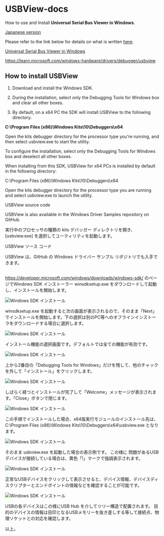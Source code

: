# USBView-docs

How to use and Install **Universal Serial Bus Viewer in Windows**. 

[Japanese version](README.md)

Please refer to the link below for details on what is written [here](https://learn.microsoft.com/windows-hardware/drivers/debugger/usbview).

[Universal Serial Bus Viewer in Windows](https://learn.microsoft.com/windows-hardware/drivers/debugger/usbview)

https://learn.microsoft.com/windows-hardware/drivers/debugger/usbview

## How to install USBView

1. Download and install the Windows SDK.

2. During the installation, select only the Debugging Tools for Windows box and clear all other boxes.

4. By default, on a x64 PC the SDK will install USBView to the following directory.

  **C:\Program Files (x86)\Windows Kits\10\Debuggers\x64**

  Open the kits debugger directory for the processor type you're running, and then select usbview.exe to start the utility.

To configure the installation, select only the Debugging Tools for Windows box and deselect all other boxes.

When installing from this SDK, USBView for x64 PCs is installed by default in the following directory:

C:\Program Files (x86)\Windows Kits\10\Debuggers\x64


Open the kits debugger directory for the processor type you are running and select usbview.exe to launch the utility.

USBView source code

USBView is also available in the Windows Driver Samples repository on GitHub.


実行中のプロセッサの種類の kits デバッガー ディレクトリを開き、[usbview.exe] を選択してユーティリティを起動します。

USBView ソース コード

USBView は、GitHub の Windows ドライバー サンプル リポジトリでも入手できます。

##

https://developer.microsoft.com/windows/downloads/windows-sdk/ のページでWindows SDK インストーラー winsdksetup.exe をダウンロードして起動し、インストールを開始します。

![Windows SDK インストール](sdk-e0.png)

winsdksetup.exe を起動すると次の画面が表示されるので、そのまま「Next」でインストールを開始します。下の選択は別のPC等へのオフラインインストーラをダウンロードする場合に選択します。

![Windows SDK インストール](sdk-e1.png)

インストール機能の選択画面です。デフォルトでは全ての機能が有効です。

![Windows SDK インストール](sdk-e2.png)

上から2番目の「Debugging Tools for Windows」だけを残して、他のチャックを外して「インストール」をクリックします。

![Windows SDK インストール](sdk-e3.png)

しばらく経つとインストールが完了して「Welcome」メッセージが表示されます。「Close」ボタンで閉じます。

![Windows SDK インストール](sdk-e4.png)

この手順でインストールした場合、x64版実行モジュールのインストール先は、
C:\Program Files (x86)\Windows Kits\10\Debuggers\x64\usbview.exe となります。

![Windows SDK インストール](sdk-e5.png)

そのまま usbview.exe を起動した場合の表示例です。
この様に 問題があるUSBデバイスが接続している場合は、黄色「!」マークで強調表示されます。

![Windows SDK インストール](sdk-e6.png)

正常なUSBデバイスをクリックして表示させると、デバイス情報、デバイスディスクリプターとエンドポイントの情報などを確認することが可能です。

![Windows SDK インストール](sdk-e7.png)

USBの各デバイスはこの様にUSB Hub を介してツリー構造で配置されます。
目的のデバイスの情報は目印となるUSBメモリーを抜き差しする等して接続点、物理ソケットとの対応を確認します。

以上。